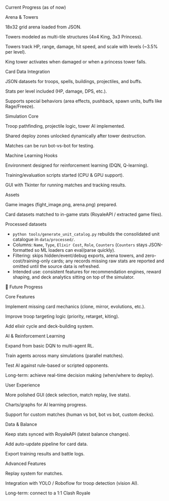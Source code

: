 Current Progress (as of now)

Arena & Towers

18x32 grid arena loaded from JSON.

Towers modeled as multi-tile structures (4x4 King, 3x3 Princess).

Towers track HP, range, damage, hit speed, and scale with levels (~3.5% per level).

King tower activates when damaged or when a princess tower falls.

Card Data Integration

JSON datasets for troops, spells, buildings, projectiles, and buffs.

Stats per level included (HP, damage, DPS, etc.).

Supports special behaviors (area effects, pushback, spawn units, buffs like Rage/Freeze).

Simulation Core

Troop pathfinding, projectile logic, tower AI implemented.

Shared deploy zones unlocked dynamically after tower destruction.

Matches can be run bot-vs-bot for testing.

Machine Learning Hooks

Environment designed for reinforcement learning (DQN, Q-learning).

Training/evaluation scripts started (CPU & GPU support).

GUI with Tkinter for running matches and tracking results.

Assets

Game images (fight_image.png, arena.png) prepared.

Card datasets matched to in-game stats (RoyaleAPI / extracted game files).

Processed datasets

- `python tools/generate_unit_catalog.py` rebuilds the consolidated unit catalogue in `data/processed/`.
- Columns: `Name`, `Type`, `Elixir Cost`, `Role`, `Counters` (`Counters` stays JSON-formatted so ML loaders can eval/parse quickly).
- Filtering: skips hidden/event/debug exports, arena towers, and zero-cost/training-only cards; any records missing raw stats are reported and omitted until the source data is refreshed.
- Intended use: consistent features for recommendation engines, reward shaping, and deck analytics sitting on top of the simulator.

🚀 Future Progress

Core Features

Implement missing card mechanics (clone, mirror, evolutions, etc.).

Improve troop targeting logic (priority, retarget, kiting).

Add elixir cycle and deck-building system.

AI & Reinforcement Learning

Expand from basic DQN to multi-agent RL.

Train agents across many simulations (parallel matches).

Test AI against rule-based or scripted opponents.

Long-term: achieve real-time decision making (when/where to deploy).

User Experience

More polished GUI (deck selection, match replay, live stats).

Charts/graphs for AI learning progress.

Support for custom matches (human vs bot, bot vs bot, custom decks).

Data & Balance

Keep stats synced with RoyaleAPI (latest balance changes).

Add auto-update pipeline for card data.

Export training results and battle logs.

Advanced Features

Replay system for matches.

Integration with YOLO / Roboflow for troop detection (vision AI).

Long-term: connect to a 1:1 Clash Royale
